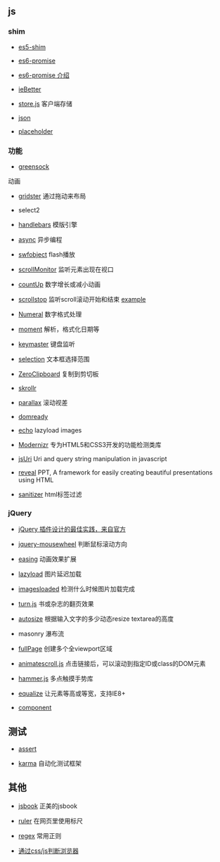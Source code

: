 ﻿## js

### shim

* [es5-shim](https://github.com/kriskowal/es5-shim)

* [es6-promise](https://github.com/jakearchibald/es6-promise)

* [es6-promise 介绍](http://www.html5rocks.com/zh/tutorials/es6/promises/)

* [ieBetter](https://github.com/zhangxinxu/ieBetter.js)

* [store.js](https://github.com/marcuswestin/store.js)
客户端存储

* [json](http://www.json.org/)

* [placeholder](https://github.com/mathiasbynens/jquery-placeholder)

### 功能

* [greensock](https://github.com/greensock/GreenSock-JS)

动画

* [gridster](https://github.com/ducksboard/gridster.js)
通过拖动来布局

* select2

* [handlebars](http://handlebarsjs.com/)
模版引擎

* [async](https://github.com/caolan/async)
异步编程

* [swfobject](https://github.com/swfobject/swfobject)
flash播放

* [scrollMonitor](https://github.com/sakabako/scrollMonitor)
监听元素出现在视口

* [countUp](https://github.com/inorganik/countUp.js)
数字增长或减小动画

* [scrollstop](http://james.padolsey.com/javascript/special-scroll-events-for-jquery/)
监听scroll滚动开始和结束 [example](http://www.ghugo.com/special-scroll-events-for-jquery/)

* [Numeral](https://github.com/adamwdraper/Numeral-js)
数字格式处理

* [moment](http://momentjs.com/)
解析，格式化日期等

* [keymaster](https://github.com/madrobby/keymaster)
键盘监听

* [selection](http://lab.lepture.com/selection.js/)
文本框选择范围

* [ZeroClipboard](http://jonrohan.github.com/ZeroClipboard/)
复制到剪切板

* [skrollr](https://github.com/Prinzhorn/skrollr)
* [parallax](http://wagerfield.github.io/parallax/)
滚动视差

* [domready](https://github.com/ded/domready)

* [echo](https://github.com/toddmotto/echo/blob/master/dist/echo.js)
lazyload images

* [Modernizr](https://github.com/Modernizr/Modernizr)
专为HTML5和CSS3开发的功能检测类库

* [jsUri](https://github.com/derek-watson/jsUri)
Uri and query string manipulation in javascript

* [reveal](https://github.com/hakimel/reveal.js/)
PPT, A framework for easily creating beautiful presentations using HTML

* [sanitizer](https://github.com/zenxds/html-sanitizer)
html标签过滤

### jQuery
* [jQuery 插件设计的最佳实践，来自官方](http://learn.jquery.com/plugins/)

* [jquery-mousewheel](https://github.com/brandonaaron/jquery-mousewheel)
判断鼠标滚动方向

* [easing](http://gsgd.co.uk/sandbox/jquery/easing/)
动画效果扩展

* [lazyload](https://github.com/tuupola/jquery_lazyload)
图片延迟加载

* [imagesloaded](https://github.com/desandro/imagesloaded)
检测什么时候图片加载完成

* [turn.js](https://github.com/blasten/turn.js)
书或杂志的翻页效果

* [autosize](https://github.com/jackmoore/autosize)
根据输入文字的多少动态resize textarea的高度

* masonry
瀑布流

* [fullPage](https://github.com/alvarotrigo/fullPage.js)
创建多个全viewport区域

* [animatescroll.js](https://github.com/ramswaroop/animatescroll.js)
点击链接后，可以滚动到指定ID或class的DOM元素

* [hammer.js](https://github.com/EightMedia/hammer.js/)
多点触摸手势库

* [equalize](http://tsvensen.github.io/equalize.js/)
让元素等高或等宽，支持IE8+

* [component](http://component.io/)

## 测试

* [assert](https://github.com/Jxck/assert/blob/master/assert.js)

* [karma](https://github.com/karma-runner/karma)
自动化测试框架

## 其他
* [jsbook](https://github.com/RubyLouvre/jsbook)
正美的jsbook

* [ruler](https://github.com/mark-rolich/RulersGuides.js)
在网页里使用标尺

* [regex](http://www.w3cfuns.com/tools.php?mod=regex)
常用正则

* [通过css/js判断浏览器](http://browserhacks.com/)

